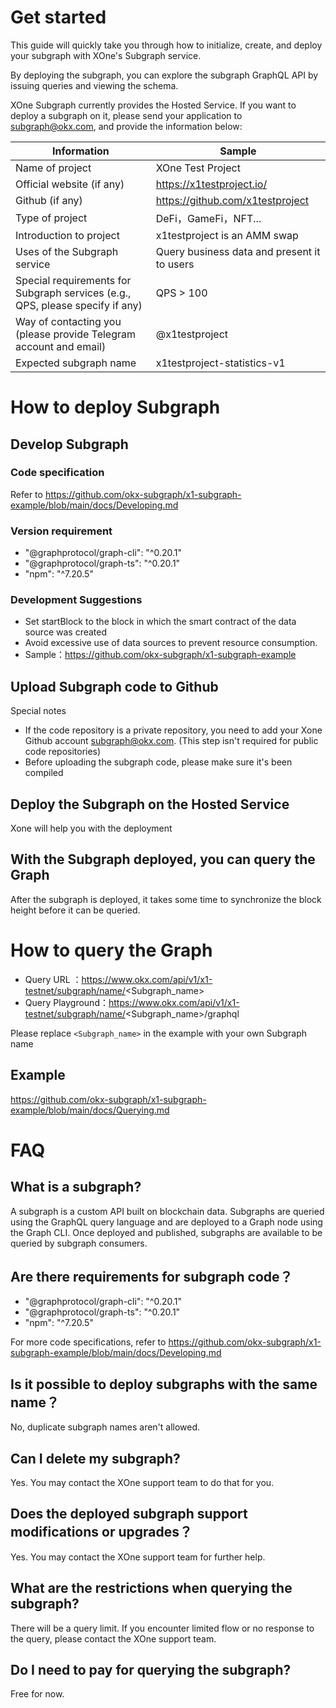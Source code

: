 # Get started

This guide will quickly take you through how to initialize, create, and deploy your subgraph with XOne's Subgraph service.

By deploying the subgraph, you can explore the subgraph GraphQL API by issuing queries and viewing the schema.

XOne Subgraph currently provides the Hosted Service. If you want to deploy a subgraph on it, please send your application to  [subgraph@okx.com](mailto:subgraph@okx.com), and provide the information below:

| **Information**                                              | **Sample**                                  |
| ------------------------------------------------------------ | ------------------------------------------- |
| Name of project                                              | XOne Test Project                           |
| Official website (if any)                                    | https://x1testproject.io/                   |
| Github (if any)                                              | https://github.com/x1testproject            |
| Type of project                                              | DeFi，GameFi，NFT...                        |
| Introduction to project                                      | x1testproject is an AMM swap                |
| Uses of the Subgraph service                                 | Query business data and present it to users |
| Special requirements for Subgraph services (e.g., QPS, please specify if any) | QPS > 100                                   |
| Way of contacting you (please provide Telegram account and email) | @x1testproject                              |
| Expected subgraph name                                       | x1testproject-statistics-v1                 |

# How to deploy Subgraph

## Develop Subgraph

### Code specification

Refer to https://github.com/okx-subgraph/x1-subgraph-example/blob/main/docs/Developing.md

### Version requirement

-  "@graphprotocol/graph-cli": "^0.20.1"
- "@graphprotocol/graph-ts": "^0.20.1"
- "npm": "^7.20.5"

### Development Suggestions

- Set startBlock to the block in which the smart contract of the data source was created
- Avoid excessive use of data sources to prevent resource consumption.
- Sample：https://github.com/okx-subgraph/x1-subgraph-example

## Upload Subgraph code to Github

Special notes

- If the code repository is a private repository, you need to add your Xone Github account subgraph@okx.com. (This step isn't required for public code repositories)
- Before uploading the subgraph code, please make sure it's been compiled

## Deploy the Subgraph on the Hosted Service

Xone will help you with the deployment

## With the Subgraph deployed, you can query the Graph

After the subgraph is deployed, it takes some time to synchronize the block height before it can be queried.

# How to query the Graph

- Query URL ：https://www.okx.com/api/v1/x1-testnet/subgraph/name/<Subgraph_name>
- Query Playground：https://www.okx.com/api/v1/x1-testnet/subgraph/name/<Subgraph_name>/graphql

Please replace `<Subgraph_name>` in the example with your own Subgraph name

## Example

https://github.com/okx-subgraph/x1-subgraph-example/blob/main/docs/Querying.md

# FAQ

## What is a subgraph?

A subgraph is a custom API built on blockchain data. Subgraphs are queried using the GraphQL query language and are deployed to a Graph node using the Graph CLI. Once deployed and published, subgraphs are available to be queried by subgraph consumers.

## Are there requirements for subgraph code？

- "@graphprotocol/graph-cli": "^0.20.1"
- "@graphprotocol/graph-ts": "^0.20.1"
- "npm": "^7.20.5"

For more code specifications, refer to https://github.com/okx-subgraph/x1-subgraph-example/blob/main/docs/Developing.md

## Is it possible to deploy subgraphs with the same name？

No, duplicate subgraph names aren't allowed.

## Can I delete my subgraph?

Yes. You may contact the XOne support team to do that for you.

## Does the deployed subgraph support modifications or upgrades？

Yes. You may contact the XOne support team for further help.

## What are the restrictions when querying the subgraph?

There will be a query limit. If you encounter limited flow or no response to the query, please contact the XOne support team.

## Do I need to pay for querying the subgraph?

Free for now.